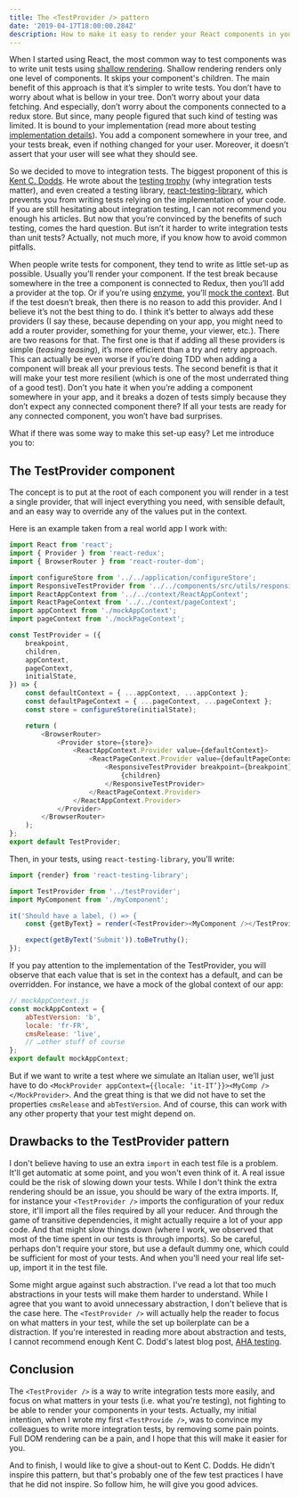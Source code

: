 ```yaml
---
title: The <TestProvider /> pattern
date: '2019-04-17T18:00:00.284Z'
description: How to make it easy to render your React components in your tests
---
```


When I started using React, the most common way to test components was to write unit tests using [shallow rendering](https://reactjs.org/docs/shallow-renderer.html). Shallow rendering renders only one level of components. It skips your component's children. The main benefit of this approach is that it’s simpler to write tests. You don’t have to worry about what is bellow in your tree. Don’t worry about your data fetching. And especially, don’t worry about the components connected to a redux store. But since, many people figured that such kind of testing was limited. It is bound to your implementation (read more about testing [implementation details](https://kentcdodds.com/blog/testing-implementation-details)). You add a component somewhere in your tree, and your tests break, even if nothing changed for your user. Moreover, it doesn’t assert that your user will see what they should see.

So we decided to move to integration tests. The biggest proponent of this is [Kent C. Dodds](https://kentcdodds.com/). He wrote about the [testing trophy](https://kentcdodds.com/blog/unit-vs-integration-vs-e2e-tests) (why integration tests matter), and even created a testing library, [react-testing-library](https://github.com/kentcdodds/react-testing-library), which prevents you from writing tests relying on the implementation of your code. If you are still hesitating about integration testing, I can not recommend you enough his articles. But now that you’re convinced by the benefits of such testing, comes the hard question. But isn’t it harder to write integration tests than unit tests? Actually, not much more, if you know how to avoid common pitfalls.

When people write tests for component, they tend to write as little set-up as possible. Usually you’ll render your component. If the test break because somewhere in the tree a component is connected to Redux, then you’ll add a provider at the top. Or if you’re using [enzyme](https://github.com/airbnb/enzyme), you’ll [mock the context](https://airbnb.io/enzyme/docs/api/mount.html#arguments). But if the test doesn’t break, then there is no reason to add this provider. And I believe it’s not the best thing to do. I think it’s better to always add these providers (I say these, because depending on your app, you might need to add a router provider, something for your theme, your viewer, etc.). There are two reasons for that. The first one is that if adding all these providers is simple (_teasing teasing_), it’s more efficient than a try and retry approach. This can actually be even worse if you’re doing TDD when adding a component will break all your previous tests. The second benefit is that it will make your test more resilient (which is one of the most underrated thing of a good test). Don’t you hate it when you’re adding a component somewhere in your app, and it breaks a dozen of tests simply because they don’t expect any connected component there? If all your tests are ready for any connected component, you won’t have bad surprises.

What if there was some way to make this set-up easy? Let me introduce you to:

## The TestProvider component

The concept is to put at the root of each component you will render in a test a single provider, that will inject everything you need, with sensible default, and an easy way to override any of the values put in the context.

Here is an example taken from a real world app I work with:

```javascript
import React from 'react';
import { Provider } from 'react-redux';
import { BrowserRouter } from 'react-router-dom';

import configureStore from '../../application/configureStore';
import ResponsiveTestProvider from '../../components/src/utils/responsive/ResponsiveTestProvider.jsx';
import ReactAppContext from '../../context/ReactAppContext';
import ReactPageContext from '../../context/pageContext';
import appContext from './mockAppContext';
import pageContext from './mockPageContext';

const TestProvider = ({
    breakpoint,
    children,
    appContext,
    pageContext,
    initialState,
}) => {
    const defaultContext = { ...appContext, ...appContext };
    const defaultPageContext = { ...pageContext, ...pageContext };
    const store = configureStore(initialState);

    return (
        <BrowserRouter>
            <Provider store={store}>
                <ReactAppContext.Provider value={defaultContext}>
                    <ReactPageContext.Provider value={defaultPageContext}>
                        <ResponsiveTestProvider breakpoint={breakpoint}>
                            {children}
                        </ResponsiveTestProvider>
                    </ReactPageContext.Provider>
                </ReactAppContext.Provider>
            </Provider>
        </BrowserRouter>
    );
};
export default TestProvider;
```

Then, in your tests, using `react-testing-library`, you'll write:

```javascript
import {render} from 'react-testing-library';

import TestProvider from '../testProvider';
import MyComponent from './myComponent';

it('Should have a label, () => {
    const {getByText} = render(<TestProvider><MyComponent /></TestProvider>);

    expect(getByText('Submit')).toBeTruthy();
});
```

If you pay attention to the implementation of the TestProvider, you will observe that each value that is set in the context has a default, and can be overridden. For instance, we have a mock of the global context of our app:

```javascript
// mockAppContext.js
const mockAppContext = {
    abTestVersion: 'b',
    locale: 'fr-FR',
    cmsRelease: 'live',
    // …other stuff of course
};
export default mockAppContext;
```

But if we want to write a test where we simulate an Italian user, we’ll just have to do `<MockProvider appContext={{locale: ‘it-IT’}}><MyComp /></MockProvider>`. And the great thing is that we did not have to set the properties `cmsRelease` and `abTestVersion`. And of course, this can work with any other property that your test might depend on.

## Drawbacks to the TestProvider pattern

I don't believe having to use an extra `import` in each test file is a problem. It'll get automatic at some point, and you won't even think of it. A real issue could be the risk of slowing down your tests. While I don't think the extra rendering should be an issue, you should be wary of the extra imports. If, for instance your `<TestProvider />` imports the configuration of your redux store, it'll import all the files required by all your reducer. And through the game of transitive dependencies, it might actually require a lot of your app code. And that might slow things down (where I work, we observed that most of the time spent in our tests is through imports). So be careful, perhaps don't require your store, but use a default dummy one, which could be sufficient for most of your tests. And when you'll need your real life set-up, import it in the test file.

Some might argue against such abstraction. I've read a lot that too much abstractions in your tests will make them harder to understand. While I agree that you want to avoid unnecessary abstraction, I don't believe that is the case here. The `<TestProvider />` will actually help the reader to focus on what matters in your test, while the set up boilerplate can be a distraction. If you're interested in reading more about abstraction and tests, I cannot recommend enough Kent C. Dodd's latest blog post, [AHA testing](https://kentcdodds.com/blog/aha-testing).

## Conclusion

The `<TestProvider />` is a way to write integration tests more easily, and focus on what matters in your tests (i.e. what you're testing), not fighting to be able to render your components in your tests. Actually, my initial intention, when I wrote my first `<TestProvide />`, was to convince my colleagues to write more integration tests, by removing some pain points. Full DOM rendering can be a pain, and I hope that this will make it easier for you.

And to finish, I would like to give a shout-out to Kent C. Dodds. He didn't inspire this pattern, but that's probably one of the few test practices I have that he did not inspire. So follow him, he will give you good advices.
